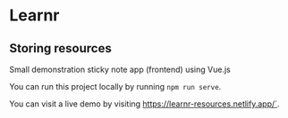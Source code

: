 # Learnr
## Storing resources

Small demonstration sticky note app (frontend) using Vue.js

You can run this project locally by running `npm run serve`.

You can visit a live demo by visiting https://learnr-resources.netlify.app/`.
